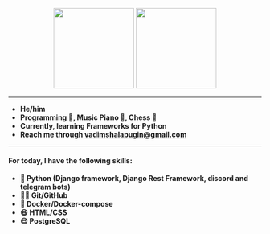 <!-- <p align="center">
  <img width="150px" src="https://avatars.githubusercontent.com/u/106238244?v=4" align="center" alt="Avatar"/> -->

<p align="center">

  <img height=160px src="https://github-readme-stats.vercel.app/api?username=vadushkin">

  <img height=160px src="https://github-readme-stats.vercel.app/api/top-langs/?username=vadushkin&langs_count=8&layout=compact">
  
<!-- <img alt="GitHub Activity Graph" src="https://activity-graph.herokuapp.com/graph?username=vadushkin&theme=xcode"> -->

---

- **He/him**
- **Programming 💼, Music Piano 🎹, Chess 🥇**
- **Currently, learning Frameworks for Python**
- **Reach me through [vadimshalapugin@gmail.com](mailto:vadimshalapugin@gmail.com)**

---

#### For today, I have the following skills:

* **🐍 Python (Django framework, Django Rest Framework, discord and telegram bots)**
* **🐱‍👤 Git/GitHub**
* **🐋 Docker/Docker-compose**
* **😆 HTML/CSS**
* **😎 PostgreSQL**
